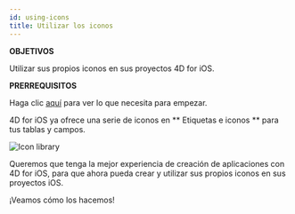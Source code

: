 ```yaml
---
id: using-icons
title: Utilizar los iconos
---
```


<div class = "objectives"> 

**OBJETIVOS**

Utilizar sus propios iconos en sus proyectos 4D for iOS.</div> <div class = "prerequisites"> 

**PRERREQUISITOS**

Haga clic [aquí](prerequisites.html) para ver lo que necesita para empezar.</div> 

4D for iOS ya ofrece una serie de iconos en ** Etiquetas e iconos ** para tus tablas y campos.

![Icon library](assets/en/custom-icons/icon-library.png)

Queremos que tenga la mejor experiencia de creación de aplicaciones con 4D for iOS, para que ahora pueda crear y utilizar sus propios iconos en sus proyectos iOS.

¡Veamos cómo los hacemos!